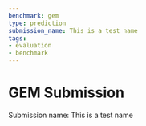 ```yaml
---
benchmark: gem
type: prediction
submission_name: This is a test name
tags:
- evaluation
- benchmark
---
```

# GEM Submission

Submission name: This is a test name


